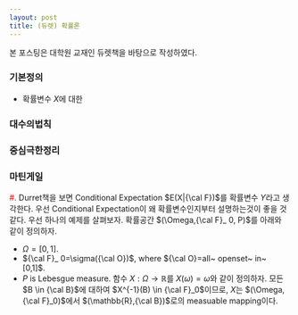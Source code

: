 ```yaml
--- 
layout: post
title: (듀렛) 확률론
--- 
```


본 포스팅은 대학원 교재인 듀렛책을 바탕으로 작성하였다. 

### 기본정의 
- 확률변수 $X$에 대한


### 대수의법칙 

### 중심극한정리 

### 마틴게일 
<span style="color:red"> \#. </span> Durret책을 보면 Conditional Expectation $E(X|{\cal F})$를 확률변수 $Y$라고 생각한다. 우선 Conditional Expectation이 왜 확률변수인지부터 설명하는것이 좋을 것 같다. 우선 하나의 예제를 살펴보자.  확률공간 $(\Omega,{\cal F}_ 0, P)$를 아래와 같이 정의하자. 
- $\Omega=[0,1]$.
- ${\cal F}_ 0=\sigma({\cal O})$, where ${\cal O}=all~ openset~ in~ [0,1]$. 
- $P$ is Lebesgue measure. 
함수 $X:\Omega \rightarrow \mathbb{R}$를 $X(\omega)=\omega$와 같이 정의하자. 모든 $B \in {\cal B}$에 대하여 $X^{-1}(B) \in {\cal F}_0$이므로, $X$는 $(\Omega,{\cal F}_0)$에서 $(\mathbb{R},{\cal B})$로의 measuable mapping이다.
